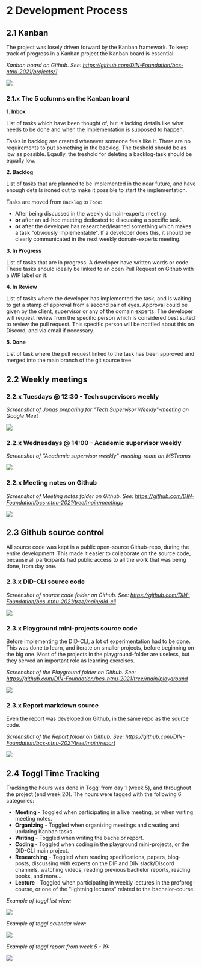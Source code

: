 # 2 Development Process

## 2.1 Kanban

The project was losely driven forward by the Kanban framework. To keep track of progress in a Kanban project the Kanban board is essential.


*Kanban board on Github. See: https://github.com/DIN-Foundation/bcs-ntnu-2021/projects/1*

![](./images/github-kanban.png)


### 2.1.x The 5 columns on the Kanban board

**1. Inbox**

List of tasks which have been thought of, but is lacking details like what needs to be done and when the implementation is supposed to happen.

Tasks in backlog are created whenever someone feels like it. There are no requirements to put something in the backlog. The treshold should be as low as possible. Eqaully, the treshold for deleting a backlog-task should be equally low.

**2. Backlog**

List of tasks that are planned to be implemented in the near future, and have enough details ironed out to make it possible to start the implementation.

Tasks are moved from `Backlog` to `Todo`:
- After being discussed in the weekly domain-experts meeting.
- **or** after an ad-hoc meeting dedicated to discussing a specific task.
- **or** after the developer has researched/learned something which makes a task "obviously implementable". If a developer does this, it should be clearly communicated in the next weekly domain-experts meeting.

**3. In Progress**

List of tasks that are in progress. A developer have written words or code. These tasks should ideally be linked to an open Pull Request on Github with a WIP label on it.

**4. In Review**

List of tasks where the developer has implemented the task, and is waiting to get a stamp of approval from a second pair of eyes. Approval could be given by the client, supervisor or any of the domain experts. The developer will request review from the specific person which is considered best suited to review the pull request. This specific person will be notified about this on Discord, and via email if necessary.

**5. Done**

List of task where the pull request linked to the task has been approved and merged into the main branch of the git source tree.





## 2.2 Weekly meetings

### 2.2.x  Tuesdays @ 12:30 - Tech supervisors weekly

*Screenshot of Jonas preparing for "Tech Supervisor Weekly"-meeting on Google Meet*

![](./images/googlemeet.png)

### 2.2.x Wednesdays @ 14:00 - Academic supervisor weekly

*Screenshot of "Academic supervisor weekly"-meeting-room on MSTeams*

![](./images/msteams-weekly.png)


### 2.2.x Meeting notes on Github

*Screenshot of Meeting notes folder on Github. See: https://github.com/DIN-Foundation/bcs-ntnu-2021/tree/main/meetings*

![](./images/github-meetings.png)




## 2.3 Github source control

All source code was kept in a public open-source Github-repo, during the entire development. This made it easier to collaborate on the source code, because all participants had public access to all the work that was being done, from day one. 

### 2.3.x DID-CLI source code

*Screenshot of source code folder on Github. See: https://github.com/DIN-Foundation/bcs-ntnu-2021/tree/main/did-cli*

![](./images/github-implementation.png)

### 2.3.x Playground mini-projects source code

Before implementing the DID-CLI, a lot of experimentation had to be done. This was done to learn, and iterate on smaller projects, before beginning on the big one. Most of the projects in the playground-folder are useless, but they served an important role as learning exercises.

*Screenshot of the Playground folder on Github. See: https://github.com/DIN-Foundation/bcs-ntnu-2021/tree/main/playground*

![](./images/github-playground.png)


### 2.3.x Report markdown source

Even the report was developed on Github, in the same repo as the source code.

*Screenshot of the Report folder on Github. See: https://github.com/DIN-Foundation/bcs-ntnu-2021/tree/main/report*

![](./images/github-report.png)


## 2.4 Toggl Time Tracking

Tracking the hours was done in Toggl from day 1 (week 5), and throughout the project (end week 20). The hours were tagged with the following 6 categories:

- **Meeting** - Toggled when participating in a live meeting, or when writing meeting notes.
- **Organizing** - Toggled when organizing meetings and creating and updating Kanban tasks.
- **Writing** - Toggled when writing the  bachelor report.
- **Coding** - Toggled when coding in the playground mini-projects, or the DID-CLI main project.
- **Researching** - Toggled when reading specifications, papers, blog-posts, discussing with experts on the DIF and DIN slack/Discord channels, watching videos, reading previous bachelor reports, reading books, and more...
- **Lecture** - Toggled when participating in weekly lectures in the profprog-course, or one of the "lightning lectures" related to the bachelor-course.



*Example of toggl list view:*

![](./images/toggl-list-view.png)

*Example of toggl calendar view:*

![](./images/toggl-calendar.png)

*Example of toggl report from week 5 - 19:*

![](./images/toggl-report.png)

